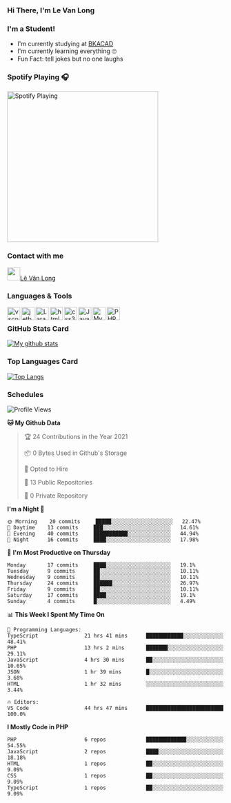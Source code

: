 ### Hi There, I'm Le Van Long 

### I'm a Student!
- I'm currently studying at [BKACAD](https://bkacad.edu.vn/)
- I'm currently learning everything 🙄
- Fun Fact: tell jokes but no one laughs

### Spotify Playing 🎧
[<img src="https://spotify-readme.hiiamlongdz.vercel.app/api/spotify-playing" alt="Spotify Playing" width="350" />](https://open.spotify.com/playlist/37i9dQZF1DX1e2VSJFudND)


### Contact with me

[<img src="https://img.icons8.com/dusk/64/000000/facebook-new--v2.png" width="30px"/>Lê Văn Long](https://www.facebook.com/HiiamLongdzz)

### Languages & Tools
<img align="left" alt="vscode" src="https://img.icons8.com/dusk/64/000000/visual-studio-code-2019.png" width="30px"/>
<img align="left" alt="jetbrain" src="https://camo.githubusercontent.com/8268dcfb76697dd53286590ec9b4385d7a0b89ce/68747470733a2f2f63646e2e6a7364656c6976722e6e65742f6e706d2f73696d706c652d69636f6e734076332f69636f6e732f6a6574627261696e732e737667" width="30px"/>
<img align="left" alt="Laravel" src="https://img.icons8.com/ios/50/000000/laravel.png" width="30px"/>
<img align="left" alt="html5" src="https://img.icons8.com/dusk/64/000000/html-5.png" width="30px"/>
<img align="left" alt="css3" src="https://img.icons8.com/dusk/64/000000/css3.png" width="30px"/>
<img align="left" alt="JavaScript" src="https://img.icons8.com/dusk/64/000000/javascript.png" width="30px"/>
<img align="left" alt="MySQL" src="https://img.icons8.com/ios-filled/50/000000/mysql-logo.png" width="30px"/>
<img align="left" alt="PHP" src="https://img.icons8.com/dusk/64/000000/php-logo.png" width="30px"/>

<br />

### GitHub Stats Card
[![My github stats](https://github-readme-stats.vercel.app/api?username=HiiamLongdz&show_icons=true)](https://github-readme-stats.vercel.app/api?username=HiiamLongdz&show_icons=true)

### Top Languages Card
[![Top Langs](https://github-readme-stats.vercel.app/api/top-langs/?username=HiiamLongdz&layout=compact)](https://github-readme-stats.vercel.app/api/top-langs/?username=HiiamLongdz&layout=compact)

### Schedules
<!--START_SECTION:waka-->
![Profile Views](http://img.shields.io/badge/Profile%20Views-18-blue)

**🐱 My Github Data** 

> 🏆 24 Contributions in the Year 2021
 > 
> 📦 0 Bytes Used in Github's Storage 
 > 
> 💼 Opted to Hire
 > 
> 📜 13 Public Repositories
 > 
> 🔑 0 Private Repository 
 > 
**I'm a Night 🦉** 

```text
🌞 Morning    20 commits     █████░░░░░░░░░░░░░░░░░░░░   22.47% 
🌆 Daytime    13 commits     ███░░░░░░░░░░░░░░░░░░░░░░   14.61% 
🌃 Evening    40 commits     ███████████░░░░░░░░░░░░░░   44.94% 
🌙 Night      16 commits     ████░░░░░░░░░░░░░░░░░░░░░   17.98%

```
📅 **I'm Most Productive on Thursday** 

```text
Monday       17 commits     ████░░░░░░░░░░░░░░░░░░░░░   19.1% 
Tuesday      9 commits      ██░░░░░░░░░░░░░░░░░░░░░░░   10.11% 
Wednesday    9 commits      ██░░░░░░░░░░░░░░░░░░░░░░░   10.11% 
Thursday     24 commits     ██████░░░░░░░░░░░░░░░░░░░   26.97% 
Friday       9 commits      ██░░░░░░░░░░░░░░░░░░░░░░░   10.11% 
Saturday     17 commits     ████░░░░░░░░░░░░░░░░░░░░░   19.1% 
Sunday       4 commits      █░░░░░░░░░░░░░░░░░░░░░░░░   4.49%

```


📊 **This Week I Spent My Time On** 

```text
💬 Programming Languages: 
TypeScript               21 hrs 41 mins      ████████████░░░░░░░░░░░░░   48.41% 
PHP                      13 hrs 2 mins       ███████░░░░░░░░░░░░░░░░░░   29.11% 
JavaScript               4 hrs 30 mins       ██░░░░░░░░░░░░░░░░░░░░░░░   10.05% 
JSON                     1 hr 39 mins        █░░░░░░░░░░░░░░░░░░░░░░░░   3.68% 
HTML                     1 hr 32 mins        ░░░░░░░░░░░░░░░░░░░░░░░░░   3.44%

🔥 Editors: 
VS Code                  44 hrs 47 mins      █████████████████████████   100.0%

```

**I Mostly Code in PHP** 

```text
PHP                      6 repos             █████████████░░░░░░░░░░░░   54.55% 
JavaScript               2 repos             ████░░░░░░░░░░░░░░░░░░░░░   18.18% 
HTML                     1 repos             ██░░░░░░░░░░░░░░░░░░░░░░░   9.09% 
CSS                      1 repos             ██░░░░░░░░░░░░░░░░░░░░░░░   9.09% 
TypeScript               1 repos             ██░░░░░░░░░░░░░░░░░░░░░░░   9.09%

```



<!--END_SECTION:waka-->
